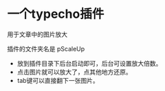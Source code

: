 # 一个typecho插件

用于文章中的图片放大

插件的文件夹名是 pScaleUp

- 放到插件目录下后台启动即可，后台可设置放大倍数。
- 点击图片就可以放大了，点其他地方还原。
- tab键可以直接翻下一张图片。


